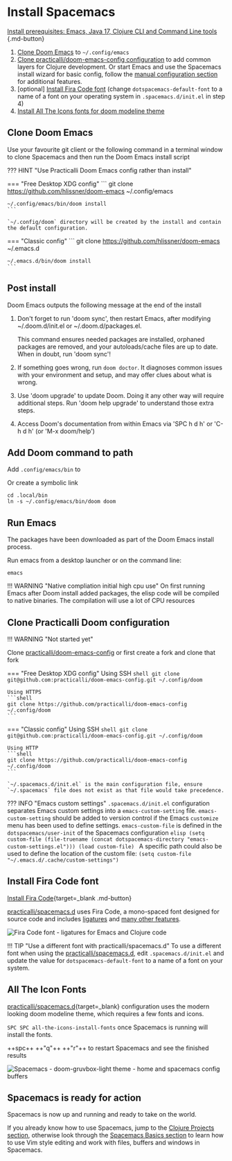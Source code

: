 # Install Spacemacs

[Install prerequisites: Emacs, Java 17, Clojure CLI and Command Line tools ](pre-install.md){.md-button}

1. [Clone Doom Emacs](#clojure-doom-emacs) to `~/.config/emacs`
2. [Clone practicalli/doom-emacs-config configuration](#clone-practicalli-doom-emacs-configuration) to add common layers for Clojure development.  Or start Emacs and use the Spacemacs install wizard for basic config, follow the [manual configuration section](manual-configuration/) for additional features.
3. [optional] [Install Fira Code font](#install-fira-code-font) (change `dotspacemacs-default-font` to a name of a font on your operating system in `.spacemacs.d/init.el` in step 4)
4. [Install All The Icons fonts for doom modeline theme](#all-the-icon-fonts)


## Clone Doom Emacs

Use your favourite git client or the following command in a terminal window to clone Spacemacs and then run the Doom Emacs install script

??? HINT "Use Practicalli Doom Emacs config rather than install"

=== "Free Desktop XDG config"
    ```
    git clone https://github.com/hlissner/doom-emacs ~/.config/emacs

    ~/.config/emacs/bin/doom install
    ```

    `~/.config/doom` directory will be created by the install and contain the default configuration.


=== "Classic config"
    ```
    git clone https://github.com/hlissner/doom-emacs ~/.emacs.d

    ~/.emacs.d/bin/doom install
    ```

## Post install

Doom Emacs outputs the following message at the end of the install

1. Don't forget to run 'doom sync', then restart Emacs, after modifying
   ~/.doom.d/init.el or ~/.doom.d/packages.el.

   This command ensures needed packages are installed, orphaned packages are
   removed, and your autoloads/cache files are up to date. When in doubt, run
   'doom sync'!

2. If something goes wrong, run `doom doctor`. It diagnoses common issues with
   your environment and setup, and may offer clues about what is wrong.

3. Use 'doom upgrade' to update Doom. Doing it any other way will require
   additional steps. Run 'doom help upgrade' to understand those extra steps.

4. Access Doom's documentation from within Emacs via 'SPC h d h' or 'C-h d h'
   (or 'M-x doom/help')


## Add Doom command to path

Add `.config/emacs/bin` to 

Or create a symbolic link

```shell
cd .local/bin
ln -s ~/.config/emacs/bin/doom doom
```


## Run Emacs 

The packages have been downloaded as part of the Doom Emacs install process.

Run emacs from a desktop launcher or on the command line:
```shell
emacs
```
!!! WARNING "Native compliation initial high cpu use"
    On first running Emacs after Doom install added packages, the elisp code will be compiled to native binaries.  The compilation will use a lot of CPU resources


##  Clone Practicalli Doom configuration

!!! WARNING "Not started yet"

Clone [practicalli/doom-emacs-config](https://github.com/practicalli/doom-emacs-config) or first create a fork and clone that fork


=== "Free Desktop XDG config"
    Using SSH
    ```shell
    git clone git@github.com:practicalli/doom-emacs-config.git ~/.config/doom
    ```


    Using HTTPS
    ```shell
    git clone https://github.com/practicalli/doom-emacs-config ~/.config/doom
    ```

=== "Classic config"
    Using SSH
    ```shell
    git clone git@github.com:practicalli/doom-emacs-config.git ~/.config/doom
    ```

    Using HTTP
    ```shell
    git clone https://github.com/practicalli/doom-emacs-config ~/.config/doom
    ```

    `~/.spacemacs.d/init.el` is the main configuration file, ensure `~/.spacemacs` file does not exist as that file would take precedence.


??? INFO "Emacs custom settings"
    `.spacemacs.d/init.el` configuration separates Emacs custom settings into a `emacs-custom-setting` file.  `emacs-custom-setting` should be added to version control if the Emacs `customize` menu has been used to define settings.
    `emacs-custom-file` is defined in the `dotspacemacs/user-init` of the Spacemacs configuration
    ```elisp
      (setq custom-file (file-truename (concat dotspacemacs-directory "emacs-custom-settings.el")))
      (load custom-file)
    ```
    A specific path could also be used to define the location of the custom file: `(setq custom-file "~/.emacs.d/.cache/custom-settings")`


## Install Fira Code font

[Install Fira Code](https://github.com/tonsky/FiraCode/wiki/Installing){target=_blank .md-button}

[practicalli/spacemacs.d](https://github.com/practicalli/spacemacs.d) uses Fira Code, a mono-spaced font designed for source code and includes [ligatures](https://github.com/tonsky/FiraCode#whats-in-the-box) and [many other features](https://github.com/tonsky/FiraCode#whats-in-the-box).

![Fira Code font - ligatures for Emacs and Clojure code](https://raw.githubusercontent.com/practicalli/graphic-design/live/clojure/fira-code-font-clojure-ligatures.png)

!!! TIP "Use a different font with practicalli/spacemacs.d"
    To use a different font when using the [practicalli/spacemacs.d](https://github.com/practicalli/spacemacs.d), edit `.spacemacs.d/init.el` and update the value for `dotspacemacs-default-font` to a name of a font on your system.



## All The Icon Fonts

[practicalli/spacemacs.d](https://github.com/practicalli/spacemacs.d){target=_blank} configuration uses the modern looking doom modeline theme, which requires a few fonts and icons.

`SPC SPC all-the-icons-install-fonts` once Spacemacs is running will install the fonts.

++spc++ ++"q"++ ++"r"++ to restart Spacemacs and see the finished results

![Spacemacs - doom-gruvbox-light theme - home and spacemacs config buffers](https://raw.githubusercontent.com/practicalli/graphic-design/live/spacemacs/screenshots/spacemacs-doom-gruvbox-light-theme-examples-home-spacemacs-config.png)


## Spacemacs is ready for action

Spacemacs is now up and running and ready to take on the world.

If you already know how to use Spacemacs, jump to the [Clojure Projects section](/spacemacs/clojure-projects/), otherwise look through the [Spacemacs Basics section](/spacemacs/spacemacs-basics/) to learn how to use Vim style editing and work with files, buffers and windows in Spacemacs.
